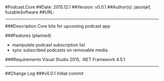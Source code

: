 #Podcast.Core
##Date: 2015.12.1
##Version: v0.0.1
##Author(s): jasonjef, fuzableSoftware
##URL: 

----------
###Description
Core bits for upcoming podcast app

###Features (planned)
 - manipulate podcast subscription list
 - sync subscribed podcasts on removable media

###Requirements
Visual Studio 2015, .NET Framework 4.5.1

----------

##Change Log
###v0.0.1
Initial commit